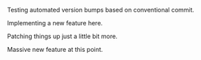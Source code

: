 Testing automated version bumps based on conventional commit.

Implementing a new feature here.

Patching things up just a little bit more.

Massive new feature at this point.